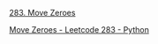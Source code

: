 [283. Move Zeroes](https://leetcode.com/problems/move-zeroes/description/)

[Move Zeroes - Leetcode 283 - Python](https://youtu.be/aayNRwUN3Do?si=shvUnIvsYG9q4R_Y)

